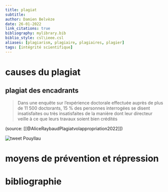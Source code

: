 ```yaml
---
title: plagiat
subtitle:
author: Damien Belvèze
date: 26-01-2022
link_citations: true
bibliography: mylibrary.bib
biblio_style: csl\ieee.csl
aliases: [plagiarism, plagiaire, plagiaires, plagier]
tags: [intégrité scientifique]
---
```


# causes du plagiat

## plagiat des encadrants

>Dans une enquête sur l’expérience doctorale effectuée auprès de plus de 11 500 doctorants, 15 % des personnes interrogées se disent insatisfaites ou très insatisfaites de la manière dont leur directeur veille à ce que leurs travaux soient bien crédités 

(source: [[@AliceRaybaudPlagiatvolappropriation2022]])

![tweet Pouyllau](tweet_pouyllau.png)

# moyens de prévention et répression






# bibliographie

